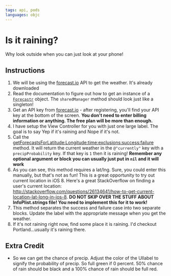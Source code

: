 ```yaml
---
tags: api, pods
languages: objc
---
```


# Is it raining?

Why look outside when you can just look at your phone!

## Instructions

  1. We will be using the [forecast.io](https://developer.forecast.io/) API to get the weather. It's already downloaded
  2. Read the documentation to figure out how to get an instance of a [`Forecastr`](https://github.com/iwasrobbed/Forecastr) object. The `sharedManager` method should look just like a singleton!
  3. Get an API key from [forecast.io](https://developer.forecast.io/register)
    - after registering, you'll find your API key at the bottom of the screen.
      **You don't need to enter billing information or anything. The free plan will be more than enough.**
  4. I have setup the View Controller for you with just one large label. The goal is to say Yep if it's raining and Nope if it's not. 
  5. Call the [getForecastsForLatitude:Longitude:time:exclusions:success:failure](http://cocoadocs.org/docsets/Forecastr/0.1.2/Classes/Forecastr.html#//api/name/getForecastForLatitude:longitude:time:exclusions:success:failure:) method. It will return the current weather in the `@"currently"` key with a `precipProbability` key. If that key is `1` then it is raining! **Remember any optional argument or block you can usually just put in `nil` and it will work**
  6. As you can see, this method requires a lat/lng. Sure, you could enter this manually, but that's not as fun! This is a great opportunity to try out current location in iOS 8. Here's a great StackOverflow on finding a user's current location: http://stackoverflow.com/questions/26134641/how-to-get-current-location-lat-long-in-ios-8. **DO NOT SKIP OVER THE STUFF ABOUT InfoPlist.strings file! You need to implement this for it to work!**
  7. This method separates the success and failure case into two separate blocks. Update the label with the appropriate message when you get the weather.
  8. If it's not raining right now, find some place it is raining. I'd checkout Portland...usually it's raining there.

## Extra Credit

  * So we can get the chance of precip. Adjust the color of the UIlabel to signify the probability of precip. So full green if 0 percent. 50% chance of rain should be black and a 100% chance of rain should be full red.
